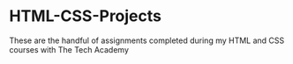 # HTML-CSS-Projects
These are the handful of assignments completed during my HTML and CSS courses with The Tech Academy

